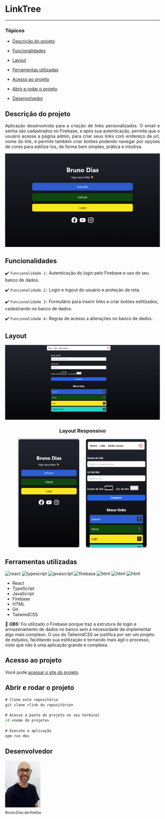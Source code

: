 # LinkTree

<hr>

### Tópicos

- [Descrição do projeto](#descrição-do-projeto)

- [Funcionalidades](#funcionalidades)

- [Layout](#layout)

- [Ferramentas utilizadas](#ferramentas-utilizadas)

- [Acesso ao projeto](#acesso-ao-projeto)

- [Abrir e rodar o projeto](#abrir-e-rodar-o-projeto)

- [Desenvolvedor](#desenvolvedor)

## Descrição do projeto

<p align="justify">
 Aplicação desenvolvida para a criação de links personalizados. O email e senha são cadastrados no Firebase, e após sua autenticação, permite que o usuário acesse a página admin, para criar seus links com endereço da url, nome do link, e permite também criar botões podendo navegar por opções de cores para estiliza-los, de forma bem simples, prática e intuitiva.

![layout página principal](./src/images/main_page.png)

</p>

## Funcionalidades

:heavy_check_mark: `Funcionalidade 1:` Autenticação do login pelo Firebase e uso do seu banco de dados.

:heavy_check_mark: `Funcionalidade 2:` Login e logout do usuário e proteção de rota.

:heavy_check_mark: `Funcionalidade 3:` Formulário para inserir links e criar botões estilizados, cadastrando no banco de dados.

:heavy_check_mark: `Funcionalidade 4:` Regras de acesso a alterações no banco de dados.

## Layout

<div align="center">

![layout página de cadastro de links](./src/images/page2.png)

### Layout Responsivo

<img style='width:200px;  margin-right: 20px' src='./src/images/cel.png' alt='layout responsivo para celular'><img style='width:200px' src='./src/images/cel2.png' alt='layout responsivo para celular'>

  </div>

###

## Ferramentas utilizadas

<img src="https://cdn.jsdelivr.net/gh/devicons/devicon@latest/icons/react/react-original.svg" alt="react" width="40" height="40"/> <img src="https://cdn.jsdelivr.net/gh/devicons/devicon@latest/icons/typescript/typescript-plain.svg" alt="typescript" width="40" height="40"/> <img src="https://cdn.jsdelivr.net/gh/devicons/devicon@latest/icons/javascript/javascript-plain.svg" alt="javascript" width="40" height="40"/> <img src="https://cdn.jsdelivr.net/gh/devicons/devicon@latest/icons/firebase/firebase-original.svg" alt="firebasa" width="40" height="40"/> <img src="https://cdn.jsdelivr.net/gh/devicons/devicon@latest/icons/html5/html5-original.svg" alt="html" width="40" height="40"/> <img src="https://cdn.jsdelivr.net/gh/devicons/devicon@latest/icons/git/git-original.svg" alt="html" width="40" height="40"/> <img src="https://cdn.jsdelivr.net/gh/devicons/devicon@latest/icons/tailwindcss/tailwindcss-original.svg" alt="html" width="40" height="40"/> 

- React
- TypeScript
- JavaScript
- Firebase
- HTML
- Git
- TailwindCSS

🎈 <i><b>OBS:</b></i> Foi utilizado o Firebase porque traz a estrutura de login e armazenamento de dados no banco sem a necessidade de implementar algo mais complexo.
       O uso do TailwindCSS se justifica por ser um projeto de estudos, facilitando sua estilização e tornando mais ágil o processo, visto que não é uma aplicação grande e complexa.


###

## Acesso ao projeto

Você pode [acessar o site do projeto](https://dinamic-linktree.vercel.app/).

## Abrir e rodar o projeto

```cmd
# Clone este repositório
git clone <link do repositório>

# Acesse a pasta do projeto no seu terminal
cd <nome do projeto>

# Execute a aplicação
npm run dev
```

## Desenvolvedor

[<img src="./src/icones/bruno.jpg" width=115><br><sub>Bruno Dias de Freitas</sub>](https://www.linkedin.com/in/brunodias-dev)
